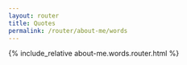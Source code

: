 ```yaml
---
layout: router
title: Quotes
permalink: /router/about-me/words
---
```


<!-- liquid syntax for javascript -->
<script>
var all =[
{% for post in site.categories.words %}
  {
    "title": "{{post.title}}",
    "author": "{{post.author}}",
    "url": "{{post.url}}"
  }
  {% if forloop.last == false %} , {% endif %}
{% endfor %}
];

var quotes = [
{% for post in site.categories.words-quotes %}
  {
    "title": "{{post.title}}",
    "author": "{{post.author}}",
    "url": "{{post.url}}"
  }
  {% if forloop.last == false %} , {% endif %}
{% endfor %}
];

var bibles = [
{% for post in site.categories.words-bibles %}
  {
    "title": "{{post.title}}",
    "author": "{{post.author}}",
    "url": "{{post.url}}"
  }
  {% if forloop.last == false %} , {% endif %}
{% endfor %}
]

var poets = [
{% for post in site.categories.words-poets %}
  {
    "title": "{{post.title}}",
    "author": "{{post.author}}",
    "url": "{{post.url}}"
  }
  {% if forloop.last == false %} , {% endif %}
{% endfor %}
]

var articles = [
{% for post in site.categories.words-articles %}
  {
    "title": "{{post.title}}",
    "author": "{{post.author}}",
    "url": "{{post.url}}"
  }
  {% if forloop.last == false %} , {% endif %}
{% endfor %}
]

var words = {
  all: all,
  bibles: bibles,
  poets: poets,
  articles: articles,
  quotes: quotes,
}
</script>

<style>
  {% include_relative about-me.words.router.css %}
</style>

<script>
  {% include_relative about-me.words.router.js %}
</script>

{% include_relative about-me.words.router.html %}
